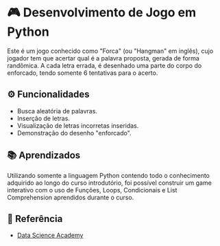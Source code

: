 # 🎮 Desenvolvimento de Jogo em Python

Este é um jogo conhecido como "Forca" (ou "Hangman" em inglês), cujo jogador tem que acertar qual é a palavra proposta, gerada de forma randômica. A cada letra errada, é desenhado uma parte do corpo do enforcado, tendo somente 6 tentativas para o acerto.

## ⚙ Funcionalidades

- Busca aleatória de palavras.
- Inserção de letras.
- Visualização de letras incorretas inseridas.
- Demonstração do desenho "enforcado".


## 📚 Aprendizados

Utilizando somente a linguagem Python contendo todo o conhecimento adquirido ao longo do curso introdutório, foi possível construir um game interativo com o uso de Funções, Loops, Condicionais e List Comprehension aprendidos durante o curso.

## 🔗 Referência

- [Data Science Academy](https://www.datascienceacademy.com.br/start)
